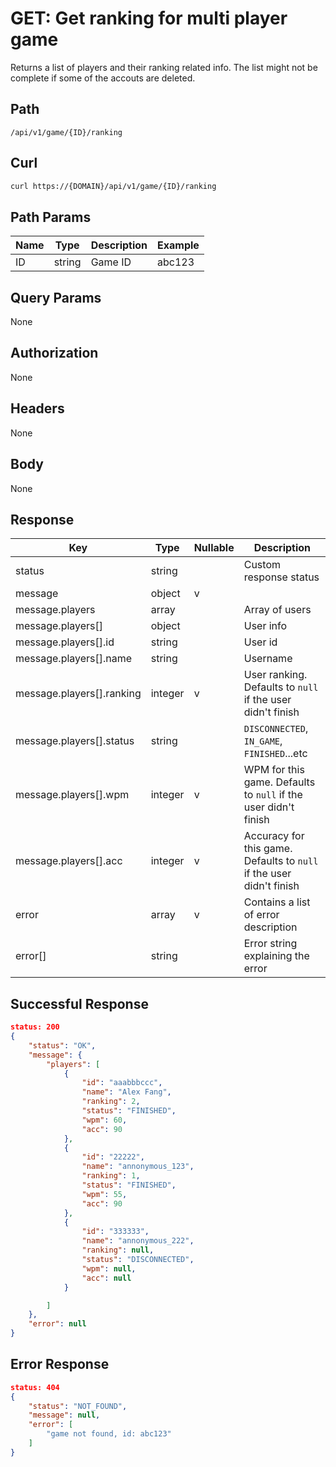 # GET: Get ranking for multi player game
Returns a list of players and their ranking related info.
The list might not be complete if some of the accouts are deleted.

## Path
```
/api/v1/game/{ID}/ranking
```

## Curl
```bash
curl https://{DOMAIN}/api/v1/game/{ID}/ranking
```

## Path Params
| Name | Type   | Description | Example |
| ---  | ---    | ---         | ---     |
| ID   | string | Game ID     | abc123  |

## Query Params
None

## Authorization
None


## Headers
None

## Body
None

## Response
| Key                       | Type    | Nullable | Description                                                          |
| ---                       | ---     | ---      | ---                                                                  |
| status                    | string  |          | Custom response status                                               |
| message                   | object  | v        |                                                                      |
| message.players           | array   |          | Array of users                                                       |
| message.players[]         | object  |          | User info                                                            |
| message.players[].id      | string  |          | User id                                                              |
| message.players[].name    | string  |          | Username                                                             |
| message.players[].ranking | integer | v        | User ranking. Defaults to `null` if the user didn't finish           |
| message.players[].status  | string  |          | `DISCONNECTED`, `IN_GAME`, `FINISHED`...etc                          |
| message.players[].wpm     | integer | v        | WPM for this game. Defaults to `null` if the user didn't finish      |
| message.players[].acc     | integer | v        | Accuracy for this game. Defaults to `null` if the user didn't finish |
| error                     | array   | v        | Contains a list of error description                                 |
| error[]                   | string  |          | Error string explaining the error                                    |

## Successful Response
```json
status: 200
{
    "status": "OK",
    "message": {
        "players": [
            {
                "id": "aaabbbccc",
                "name": "Alex Fang",
                "ranking": 2,
                "status": "FINISHED",
                "wpm": 60,
                "acc": 90
            },
            {
                "id": "22222",
                "name": "annonymous_123",
                "ranking": 1,
                "status": "FINISHED",
                "wpm": 55,
                "acc": 90
            },
            {
                "id": "333333",
                "name": "annonymous_222",
                "ranking": null,
                "status": "DISCONNECTED",
                "wpm": null,
                "acc": null
            }

        ]
    },
    "error": null
}
```
## Error Response
```json
status: 404
{
    "status": "NOT_FOUND",
    "message": null,
    "error": [
        "game not found, id: abc123"
    ]
}
```
